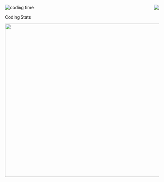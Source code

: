 <img align="left"  src="https://wakatime.com/badge/user/018e92de-fd36-49db-920c-68aa5cee604c.svg" alt="coding time"/> <img align="right" src="https://visitor-badge.laobi.icu/badge?page_id=Sangam5756.sangammundhe" />


<br>


Coding Stats
  
  <div align=center>
       
   <img width=800 height=500 src="https://wakatime.com/share/@sangammundhe/f48577b0-85bb-4ffe-ac31-36a583b0374d.svg"/>

  </div>

